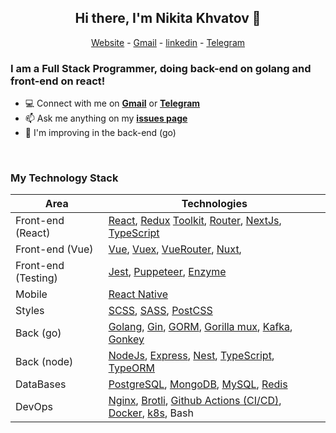 <h2 align="center">Hi there, I'm Nikita Khvatov 👋</h2>

<p align="center">
  <a href="https://nik19ta.pro/">Website</a> -
  <a href="mailto:nik19ta.me@gmail.com">Gmail</a> -
  <a href="https://www.linkedin.com/in/nikita-khvatov-b9a780245/">linkedin</a> -
  <a href="https://t.me/nik19ta">Telegram</a>
</p>

### I am a Full Stack Programmer, doing back-end on golang and front-end on react!

- 💻 Connect with me on [**Gmail**](mailto:nik19ta.me@gmail.com) or [**Telegram**](https://t.me/nik19ta)
- 📫 Ask me anything on my [**issues page**](https://github.com/nik19ta/nik19ta/issues)
- 🌱 I'm improving in the back-end (go)

<br>

### My Technology Stack

| Area                | Technologies                                                                                                                                                                                                                                                                   |
| ------------------- | ------------------------------------------------------------------------------------------------------------------------------------------------------------------------------------------------------------------------------------------------------------------------------ |
| Front-end (React)   | [React](https://reactjs.org/), [Redux](https://redux.js.org/) [Toolkit](https://redux-toolkit.js.org/), [Router](https://reactrouter.com/), [NextJs](https://nextjs.org/), [TypeScript](https://www.typescriptlang.org/)                                           |
| Front-end (Vue)     | [Vue](https://vuejs.org/), [Vuex](https://vuex.vuejs.org/), [VueRouter](https://router.vuejs.org/), [Nuxt](https://nuxtjs.org/),                                                                                                                                               |
| Front-end (Testing) | [Jest](https://jestjs.io/), [Puppeteer](https://pptr.dev/), [Enzyme](https://enzymejs.github.io/enzyme/)                                                                                                                                                                       |
| Mobile              | [React Native](https://reactnative.dev/)                                                                                                                                                                                                                                       |
| Styles              | [SCSS](https://sass-scss.ru/), [SASS](https://sass-scss.ru/), [PostCSS](https://postcss.org/)                                                                                                                                                                                  |
| Back (go)           | [Golang](https://golang.org/), [Gin](https://github.com/gin-gonic/gin), [GORM](https://gorm.io/index.html), [Gorilla mux](https://github.com/gorilla/mux), [Kafka](https://kafka.apache.org/), [Gonkey](https://github.com/lamoda/gonkey)                                      |
| Back (node)         | [NodeJs](https://nodejs.org/en/), [Express](https://expressjs.com/), [Nest](https://nestjs.com/), [TypeScript](https://www.typescriptlang.org/), [TypeORM](https://typeorm.io/)                                                                                                |
| DataBases           | [PostgreSQL](https://www.postgresql.org/), [MongoDB](https://www.mongodb.com/), [MySQL](https://www.mysql.com/), [Redis](https://redis.io/)                                                                                                                                    |
| DevOps              | [Nginx](https://nginx.org/), [Brotli](https://github.com/google/brotli), [Github Actions (CI/CD)](https://docs.github.com/en/actions), [Docker](https://www.docker.com/), [k8s](https://kubernetes.io/), Bash                                                                  |
